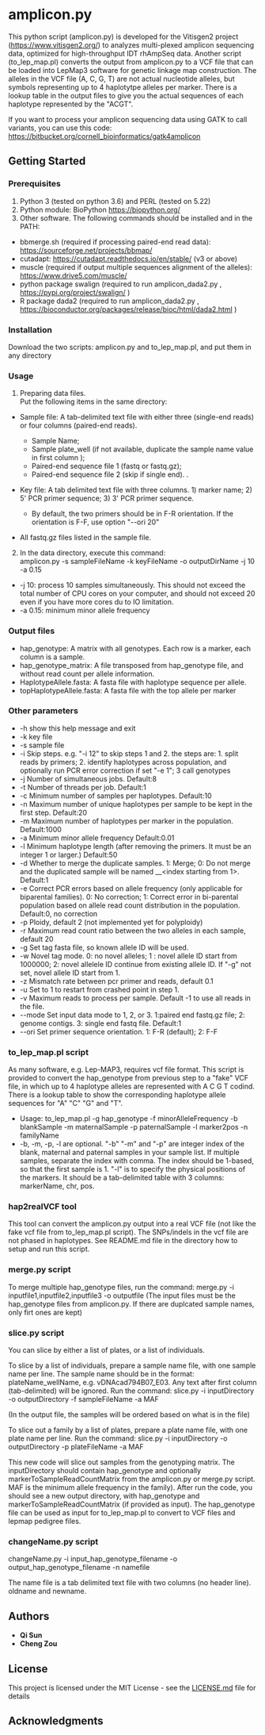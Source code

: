 # amplicon.py

This python script (amplicon.py) is developed for the Vitisgen2 project (https://www.vitisgen2.org/) to analyzes multi-plexed amplicon sequencing data, optimized for high-throughput IDT rhAmpSeq data. Another script (to_lep_map.pl) converts the output from amplicon.py to a VCF file that can be loaded into LepMap3 software for genetic linkage map construction. The alleles in the VCF file (A, C, G, T) are not actual nucleotide alleles, but symbols representing up to 4 haplotytpe alleles per marker. There is a lookup table in the output files to give you the actual sequences of each haplotype represented by the "ACGT".  

If you want to process your amplicon sequencing data using GATK to call variants, you can use this code: https://bitbucket.org/cornell_bioinformatics/gatk4amplicon  

## Getting Started


### Prerequisites
1. Python 3 (tested on python 3.6) and PERL (tested on 5.22)
2. Python module: BioPython https://biopython.org/
3. Other software. 
The following commands should be installed and in the PATH:
* bbmerge.sh (required if processing paired-end read data): https://sourceforge.net/projects/bbmap/
* cutadapt: https://cutadapt.readthedocs.io/en/stable/ (v3 or above)
* muscle (required if output multiple sequences alignment of the alleles): https://www.drive5.com/muscle/
* python package swalign (required to run amplicon_dada2.py , https://pypi.org/project/swalign/ )
* R package dada2 (required to run amplicon_dada2.py , https://bioconductor.org/packages/release/bioc/html/dada2.html )

### Installation
Download the two scripts: amplicon.py and to_lep_map.pl, and put them in any directory

### Usage
1. Preparing data files.  
    Put the following items in the same directory:  

  * Sample file: A tab-delimited text file with either three (single-end reads) or four columns (paired-end reads). 
    * Sample Name;
    * Sample plate_well (if not available, duplicate the sample name value in first column );
    * Paired-end sequence file 1 (fastq or fastq.gz);
    * Paired-end sequence file 2 (skip if single end). .  

  * Key file: A tab delimited text file with three columns. 1) marker name; 2) 5' PCR primer sequence; 3) 3' PCR primer sequence. 
    * By default, the two primers should be in F-R orientation. If the orientation is F-F, use option "--ori 20" 

  * All fastq.gz files listed in the sample file.  

2. In the data directory, execute this command:  
amplicon.py -s sampleFileName -k keyFileName -o outputDirName -j 10 -a 0.15  
 * -j 10:  process 10 samples simultaneously. This should not exceed the total number of CPU cores on your computer, and should not exceed 20 even if you have more cores du to IO limitation.  
 * -a 0.15: minimum minor allele frequency  

### Output files
  * hap_genotype: A matrix with all genotypes. Each row is a marker, each column is a sample.
  * hap_genotype_matrix: A file transposed from hap_genotype file, and without read count per allele information. 
  * HaplotypeAllele.fasta: A fasta file with haplotype sequence per allele.
  * topHaplotypeAllele.fasta: A fasta file with the top allele per marker


### Other parameters
  * -h	show this help message and exit
  * -k         key file
  * -s         sample file
  * -i	Skip steps. e.g. "-i 12" to skip steps 1 and 2. the steps are: 1. split reads by primers; 2. identify haplotypes across population, and optionally run PCR error correction if set "-e 1"; 3 call genotypes
  * -j	Number of simultaneous jobs. Default:8
  * -t	Number of threads per job. Default:1
  * -c	Minimum number of samples per haplotypes. Default:10
  * -n	Maximum number of unique haplotypes per sample to be kept in the first step. Default:20
  * -m	Maximum number of haplotypes per marker in the population. Default:1000
  * -a	Minimum minor allele frequency Default:0.01
  * -l	Minimum haplotype length (after removing the primers. It must be an integer 1 or larger.) Default:50
  * -d	Whether to merge the duplicate samples. 1: Merge; 0: Do not merge and the duplicated sample will be named <sampleName>__<index starting from 1>. Default:1
  * -e	Correct PCR errors based on allele frequency (only applicable for biparental families). 0: No correction; 1: Correct error in bi-parental population based on allele read count distribution in the population. Default:0, no correction
  * -p	Ploidy, default 2 (not implemented yet for polyploidy)
  * -r	Maximum read count ratio between the two alleles in each sample, default 20
  * -g         Set tag fasta file, so known allele ID will be used. 
  * -w       Novel tag mode. 0: no novel alleles; 1 : novel allele ID start from 1000000;  2: novel allelele ID continue from existing allele ID. If "-g" not set, novel allele ID start from 1. 
  * -z	Mismatch rate between pcr primer and reads, default 0.1
  * -u       Set to 1 to restart from crashed point in step 1. 
  * -v        Maximum reads to process per sample.  Default -1 to use all reads in the file.
  * --mode   Set input data mode to 1, 2, or 3. 1:paired end fastq.gz file; 2: genome contigs. 3: single end fastq file. Default:1
  * --ori         Set primer sequence orientation. 1: F-R (default); 2: F-F

### to_lep_map.pl script
As many software, e.g. Lep-MAP3, requires vcf file format. This script is provided to convert the hap_genotype from previous step to a "fake" VCF file, in which up to 4 haplotype alleles are represented with A C G T codind.  There is a lookup table to show the corresponding haplotype allele sequences for "A" "C" "G" and "T".  
  *  Usage:  to_lep_map.pl -g hap_genotype -f minorAlleleFrequency -b blankSample -m maternalSample -p paternalSample -l marker2pos -n familyName  
  *  -b, -m, -p, -l are optional. "-b" "-m" and "-p" are integer index of the blank, maternal and paternal samples in your sample list. If multiple samples, separate the index with comma. The index should be 1-based, so that the first sample is 1. "-l" is to specify the physical positions of the markers. It should be a tab-delimited table with 3 columns: markerName, chr, pos. 

### hap2realVCF tool
This tool can convert the amplicon.py output into a real VCF file (not like the fake vcf file from to_lep_map.pl script). The SNPs/indels in the vcf file are not phased in haplotypes. See README.md file in the directory how to setup and run this script.

### merge.py script
To merge multiple hap_genotype files, run the command: merge.py -i inputfile1,inputfile2,inputfile3 -o outputfile 
(The input files must be the hap_genotype files from amplicon.py. If there are duplcated sample names, only firt ones are kept)

### slice.py script
You can slice by either a list of plates, or a list of individuals.

To slice by a list of individuals, prepare a sample name file, with one sample name per line. The sample name should be in the format: plateName_wellName, e.g. vDNAcad794B07_E03. Any text after first column (tab-delimited) will be ignored.
Run the command: slice.py -i inputDirectory -o outputDirectory -f sampleFileName -a MAF

(In the output file, the samples will be ordered based on what is in the file)

To slice out a family by a list of plates, prepare a plate name file, with one plate name per line.
Run the command: slice.py -i inputDirectory -o outputDirectory -p plateFileName -a MAF 

This new code will slice out samples from the genotyping matrix. The inputDirectory should contain hap_genotype and optionally markerToSampleReadCountMatrix from the amplicon.py or merge.py script. MAF is the minimum allele frequency in the family). After run the code, you should see a new output directory, with hap_genotype and markerToSampleReadCountMatrix (if provided as input). The hap_genotype file can be used as input for to_lep_map.pl to convert to VCF files and lepmap pedigree files.

### changeName.py script
changeName.py -i input_hap_genotype_filename -o output_hap_genotype_filename -n namefile

The name file is a tab delimited text file with two columns (no header line). oldname and newname.

## Authors
* **Qi Sun**
* **Cheng Zou**

## License

This project is licensed under the MIT License - see the [LICENSE.md](LICENSE.md) file for details

## Acknowledgments